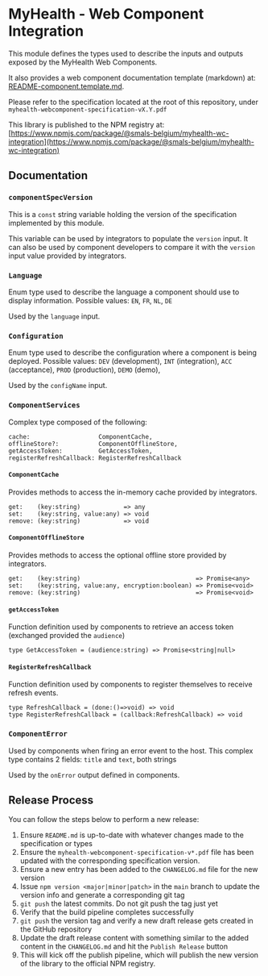 # MyHealth - Web Component Integration

This module defines the types used to describe the inputs and outputs exposed by the MyHealth Web Components.

It also provides a web component documentation template (markdown) at: [README-component.template.md](README-component.template.md).

Please refer to the specification located at the root of this repository, under `myhealth-webcomponent-specification-vX.Y.pdf`

This library is published to the NPM registry at: [https://www.npmjs.com/package/@smals-belgium/myhealth-wc-integration](https://www.npmjs.com/package/@smals-belgium/myhealth-wc-integration)


## Documentation

### `componentSpecVersion`

This is a `const` string variable holding the version of the specification implemented by this module.

This variable can be used by integrators to populate the `version` input.
It can also be used by component developers to compare it with the `version` input value provided by integrators.


### `Language`

Enum type used to describe the language a component should use to display information. Possible values: `EN`, `FR`, `NL`, `DE`

Used by the `language` input.


### `Configuration`

Enum type used to describe the configuration where a component is being deployed. Possible values: `DEV` (development), `INT` (integration), `ACC` (acceptance), `PROD` (production), `DEMO` (demo), 

Used by the `configName` input.


### `ComponentServices`

Complex type composed of the following:

```
cache:                   ComponentCache,
offlineStore?:           ComponentOfflineStore,
getAccessToken:          GetAccessToken,
registerRefreshCallback: RegisterRefreshCallback
```

#### `ComponentCache`

Provides methods to access the in-memory cache provided by integrators.

```
get:    (key:string)            => any
set:    (key:string, value:any) => void
remove: (key:string)            => void
```


#### `ComponentOfflineStore`

Provides methods to access the optional offline store provided by integrators.

```
get:    (key:string)                                => Promise<any>
set:    (key:string, value:any, encryption:boolean) => Promise<void>
remove: (key:string)                                => Promise<void>
```

#### `getAccessToken`

Function definition used by components to retrieve an access token (exchanged provided the `audience`)

```
type GetAccessToken = (audience:string) => Promise<string|null>
```


#### `RegisterRefreshCallback`

Function definition used by components to register themselves to receive refresh events.

```
type RefreshCallback = (done:()=>void) => void
type RegisterRefreshCallback = (callback:RefreshCallback) => void
```


### `ComponentError`

Used by components when firing an error event to the host. This complex type contains 2 fields: `title` and `text`, both strings

Used by the `onError` output defined in components.


## Release Process

You can follow the steps below to perform a new release:

1. Ensure `README.md` is up-to-date with whatever changes made to the specification or types
2. Ensure the `myhealth-webcomponent-specification-v*.pdf` file has been updated with the corresponding specification version.
3. Ensure a new entry has been added to the `CHANGELOG.md` file for the new version
4. Issue `npm version <major|minor|patch>` in the `main` branch to update the version info and generate a corresponding git tag
5. `git push` the latest commits. Do not git push the tag just yet
6. Verify that the build pipeline completes successfully
7. `git push` the version tag and verify a new draft release gets created in the GitHub repository
8. Update the draft release content with something similar to the added content in the `CHANGELOG.md` and hit the `Publish Release` button
9. This will kick off the publish pipeline, which will publish the new version of the library to the official NPM registry.
